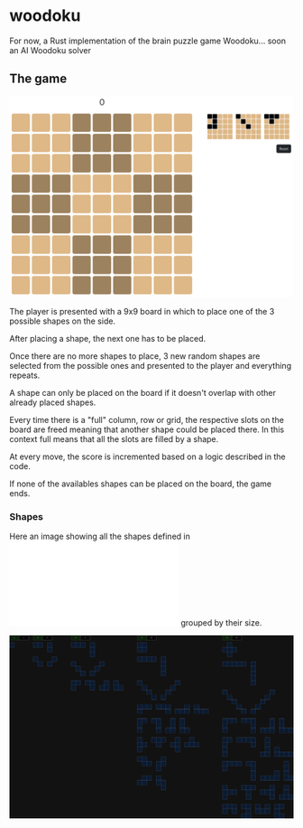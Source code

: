 # woodoku
For now, a Rust implementation of the brain puzzle game Woodoku... soon an AI Woodoku solver

## The game

![Alt text](images/game.png?raw=true "The ")

The player is presented with a 9x9 board in which to place one of the 3 possible shapes on the side.

After placing a shape, the next one has to be placed.

Once there are no more shapes to place, 3 new random shapes are selected from the possible ones and presented
to the player and everything repeats.

A shape can only be placed on the board if it doesn't overlap with other already placed shapes.

Every time there is a "full" column, row or grid, the respective slots on the board are freed meaning that another shape could be placed there.
In this context full means that all the slots are filled by a shape.

At every move, the score is incremented based on a logic described in the code.

If none of the availables shapes can be placed on the board, the game ends.

### Shapes

Here an image showing all the shapes defined in ![woodoku-lib/src/data/shapes.json](woodoku-lib/src/data/shapes.json) grouped by their size.

![Alt text](images/shapes.png?raw=true "Shapes")